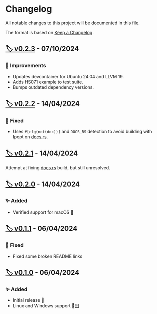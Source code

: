 # Changelog

All notable changes to this project will be documented in this file.

The format is based on [Keep a Changelog](https://keepachangelog.com/en/1.1.0/).

## [🏷️ v0.2.3](https://github.com/MattBolitho/ipopt_bindgen/releases/v0.2.3 "v0.2.3 GitHub Release Link") - 07/10/2024

### 🙌 Improvements

- Updates devcontainer for Ubuntu 24.04 and LLVM 19.
- Adds HS071 example to test suite.
- Bumps outdated dependency versions.

## [🏷️ v0.2.2](https://github.com/MattBolitho/ipopt_bindgen/releases/v0.2.2 "v0.2.2 GitHub Release Link") - 14/04/2024

### 🐛 Fixed

- Uses `#[cfg(not(doc))]` and `DOCS_RS` detection to avoid building with Ipopt on [docs.rs](https://docs.rs/ipopt_bindgen/).

## [🏷️ v0.2.1](https://github.com/MattBolitho/ipopt_bindgen/releases/v0.2.1 "v0.2.1 GitHub Release Link") - 14/04/2024

Attempt at fixing [docs.rs](https://docs.rs/ipopt_bindgen/) build, but still unresolved.

## [🏷️ v0.2.0](https://github.com/MattBolitho/ipopt_bindgen/releases/v0.2.0 "v0.2.0 GitHub Release Link") - 14/04/2024

### ✨ Added

- Verified support for macOS 🍏

## [🏷️ v0.1.1](https://github.com/MattBolitho/ipopt_bindgen/releases/v0.1.1 "v0.1.1 GitHub Release Link") - 06/04/2024

### 🐛 Fixed

- Fixed some broken README links

## [🏷️ v0.1.0](https://github.com/MattBolitho/ipopt_bindgen/releases/v0.1.0 "v0.1.0 GitHub Release Link") - 06/04/2024

### ✨ Added

- Initial release 🎂
- Linux and Windows support 🐧🪟
